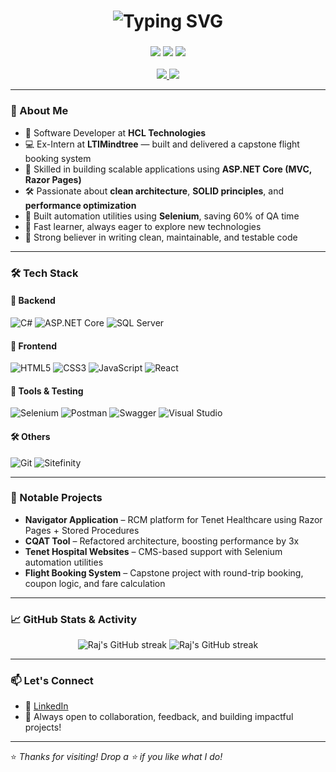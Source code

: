 <h1 align="center">
  <img src="https://readme-typing-svg.herokuapp.com?font=Fira+Code&size=36&pause=1000&center=true&vCenter=true&width=900&lines=Hi+%F0%9F%91%8B%2C+I'm+Raj+Singh;Software+Developer+%7C+ASP.NET+Core+%7C+Automation+Enthusiast" alt="Typing SVG" />
</h1>

<h3 align="center">
  <img src="https://img.shields.io/badge/Fast%20Learner-%F0%9F%9A%80-blueviolet?style=for-the-badge&logo=target" />
  <img src="https://img.shields.io/badge/Problem%20Solver-%F0%9F%A7%91%E2%80%8D%F0%9F%92%BB-orange?style=for-the-badge&logo=gear" />
  <img src="https://img.shields.io/badge/Team%20Player-%F0%9F%91%A4-green?style=for-the-badge&logo=groupme" />
</h3>


<p align="center">
  <a href="https://github.com/Raj-Singh08" target="_blank">
    <img src="https://img.shields.io/github/followers/Raj-Singh08?label=GitHub&style=social" />
  </a>
  <a href="https://www.linkedin.com/in/raj-singh-70b2861aa/" target="_blank">
    <img src="https://img.shields.io/badge/LinkedIn-blue?style=flat&logo=linkedin" />
  </a>
</p>

---

### 🚀 About Me

- 💼 Software Developer at **HCL Technologies**  
- 💻 Ex-Intern at **LTIMindtree** — built and delivered a capstone flight booking system  
- 🔧 Skilled in building scalable applications using **ASP.NET Core (MVC, Razor Pages)**  
- 🛠️ Passionate about **clean architecture**, **SOLID principles**, and **performance optimization**  
- 🤖 Built automation utilities using **Selenium**, saving 60% of QA time  
- 🧠 Fast learner, always eager to explore new technologies  
- 🌟 Strong believer in writing clean, maintainable, and testable code  

---

### 🛠️ Tech Stack

#### 🧩 Backend
![C#](https://img.shields.io/badge/C%23-68217A?style=for-the-badge&logo=c-sharp&logoColor=white)
![ASP.NET Core](https://img.shields.io/badge/ASP.NET%20Core-512BD4?style=for-the-badge&logo=.net&logoColor=white)
![SQL Server](https://img.shields.io/badge/SQL%20Server-CC2927?style=for-the-badge&logo=microsoftsqlserver&logoColor=white)

#### 🎨 Frontend
![HTML5](https://img.shields.io/badge/HTML5-E34F26?style=for-the-badge&logo=html5&logoColor=white)
![CSS3](https://img.shields.io/badge/CSS3-1572B6?style=for-the-badge&logo=css3&logoColor=white)
![JavaScript](https://img.shields.io/badge/JavaScript-F7DF1E?style=for-the-badge&logo=javascript&logoColor=black)
![React](https://img.shields.io/badge/React-61DAFB?style=for-the-badge&logo=react&logoColor=black)

#### 🔧 Tools & Testing
![Selenium](https://img.shields.io/badge/Selenium-43B02A?style=for-the-badge&logo=selenium&logoColor=white)
![Postman](https://img.shields.io/badge/Postman-FF6C37?style=for-the-badge&logo=postman&logoColor=white)
![Swagger](https://img.shields.io/badge/Swagger-85EA2D?style=for-the-badge&logo=swagger&logoColor=black)
![Visual Studio](https://img.shields.io/badge/Visual%20Studio-5C2D91?style=for-the-badge&logo=visualstudio&logoColor=white)

#### 🛠️ Others
![Git](https://img.shields.io/badge/Git-F05032?style=for-the-badge&logo=git&logoColor=white)
![Sitefinity](https://img.shields.io/badge/Sitefinity-0078D7?style=for-the-badge&logo=progress&logoColor=white)

---

### 📌 Notable Projects

- **Navigator Application** – RCM platform for Tenet Healthcare using Razor Pages + Stored Procedures  
- **CQAT Tool** – Refactored architecture, boosting performance by 3x  
- **Tenet Hospital Websites** – CMS-based support with Selenium automation utilities  
- **Flight Booking System** – Capstone project with round-trip booking, coupon logic, and fare calculation

---

### 📈 GitHub Stats & Activity

<p align="center">
  
  <img src="https://github-readme-streak-stats.herokuapp.com?user=Raj-Singh08&theme=tokyonight" alt="Raj's GitHub streak" />
  
  <img src="https://github-readme-streak-stats.herokuapp.com?user=Raj-Singh08&hide_current_streak=true&hide_longest_streak=true&theme=tokyonight" alt="Raj's GitHub streak" />
  
</p>

---

### 📫 Let's Connect

- 🔗 [LinkedIn](https://www.linkedin.com/in/raj-singh-70b2861aa/)
- 💬 Always open to collaboration, feedback, and building impactful projects!

---

⭐ *Thanks for visiting! Drop a ⭐ if you like what I do!*
